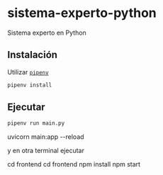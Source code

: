 # sistema-experto-python
Sistema experto en Python

## Instalación

Utilizar [`pipenv`](https://pipenv.pypa.io)



```bash
pipenv install
```

## Ejecutar

```bash
pipenv run main.py
```
uvicorn main:app --reload

y en otra terminal ejecutar  

cd frontend
cd frontend
npm install
npm start
